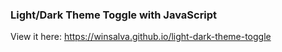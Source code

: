 ### Light/Dark Theme Toggle with JavaScript

View it here: https://winsalva.github.io/light-dark-theme-toggle

